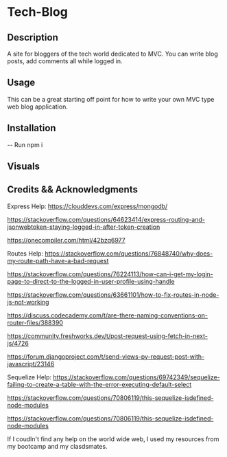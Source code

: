 # Tech-Blog

## Description
A site for bloggers of the tech world dedicated to MVC. You can write blog posts, add comments all while logged in. 

## Usage
This can be a great starting off point for how to write your own MVC type web blog application.

## Installation
-- Run npm i 

## Visuals


























## Credits && Acknowledgments


Express Help: 
https://clouddevs.com/express/mongodb/ 

https://stackoverflow.com/questions/64623414/express-routing-and-jsonwebtoken-staying-logged-in-after-token-creation

https://onecompiler.com/html/42bzq6977

Routes Help: 
https://stackoverflow.com/questions/76848740/why-does-my-route-path-have-a-bad-request

https://stackoverflow.com/questions/76224113/how-can-i-get-my-login-page-to-direct-to-the-logged-in-user-profile-using-handle

https://stackoverflow.com/questions/63661101/how-to-fix-routes-in-node-js-not-working

https://discuss.codecademy.com/t/are-there-naming-conventions-on-router-files/388390

https://community.freshworks.dev/t/post-request-using-fetch-in-next-js/4726

https://forum.djangoproject.com/t/send-views-py-request-post-with-javascript/23146

Sequelize Help: 
https://stackoverflow.com/questions/69742349/sequelize-failing-to-create-a-table-with-the-error-executing-default-select

https://stackoverflow.com/questions/70806119/this-sequelize-isdefined-node-modules

https://stackoverflow.com/questions/70806119/this-sequelize-isdefined-node-modules

If I coudln't find any help on the world wide web, I used my resources from my bootcamp and my clasdsmates. 